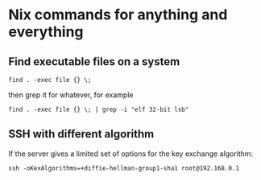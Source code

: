 # Nix commands for anything and everything

## Find executable files on a system

```
find . -exec file {} \;
```

then grep it for whatever, for example

```
find . -exec file {} \; | grep -i "elf 32-bit lsb"
```

## SSH with different algorithm

If the server gives a limited set of options for the key exchange algorithm:

```
ssh -oKexAlgorithms=+diffie-hellman-group1-sha1 root@192.168.0.1
```
